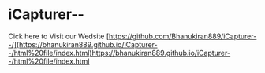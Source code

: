 # iCapturer--

Cick here to Visit our Wedsite
[https://github.com/Bhanukiran889/iCapturer--/](https://bhanukiran889.github.io/iCapturer--/html%20file/index.html)https://bhanukiran889.github.io/iCapturer--/html%20file/index.html
